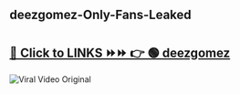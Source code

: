 
 ## deezgomez-Only-Fans-Leaked

# <h2><a href="https://clipsfans.com/deezgomez&ref=git">🔗 Click to LINKS ⏩⏩ 👉 🟢 deezgomez </a></h2>

<a href="https://clipsfans.com/deezgomez&ref=git" rel="nofollow" data-target="animated-image.originalLink"><img src="https://i.ibb.co.com/xMMVF88/686577567.gif" alt="Viral Video Original" style="max-width: 100%; display: inline-block;" data-target="animated-image.originalImage"></a>
